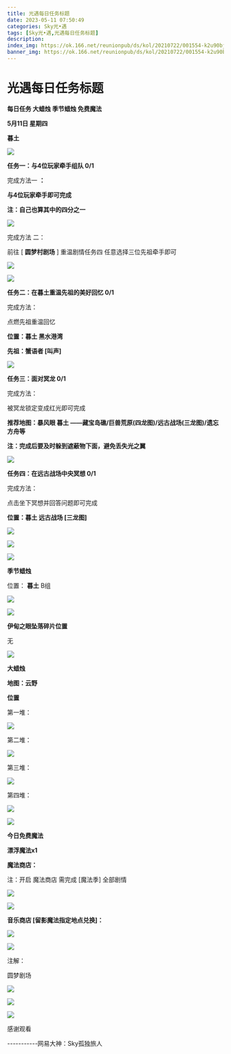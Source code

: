 ```yaml
---
title: 光遇每日任务标题
date: 2023-05-11 07:50:49
categories: Sky光•遇
tags: [Sky光•遇,光遇每日任务标题]
description: 
index_img: https://ok.166.net/reunionpub/ds/kol/20210722/001554-k2u90bj7ay.png?imageView&thumbnail=600x0&type=jpg
banner_img: https://ok.166.net/reunionpub/ds/kol/20210722/001554-k2u90bj7ay.png?imageView&thumbnail=600x0&type=jpg
---
```

# 光遇每日任务标题
**每日任务 大蜡烛 季节蜡烛 免费魔法**

 **5月11日 星期四**

 **暮土**

![](https://img.166.net/reunionpub/ds/kol/20230511/001839-wtujfn5smc.jpg)

 **任务一：与4位玩家牵手组队 0/1**

完成方法一 **：**

 **与4位玩家牵手即可完成**

 **注：自己也算其中的四分之一**

![](https://img.166.net/reunionpub/ds/kol/20230511/000438-js8y6t7ucn.jpeg)

完成方法 二：

前往 [ **圆梦村剧场** ] 重温剧情任务四 任意选择三位先祖牵手即可

![](https://img.166.net/reunionpub/ds/kol/20230511/000433-mfp8i4azyk.jpeg)

![](https://img.166.net/reunionpub/ds/kol/20230511/000446-i8hz6qgy29.jpeg)

 **任务二：在暮土重温先祖的美好回忆 0/1**

完成方法：

点燃先祖重温回忆

 **位置：暮土 黑水港湾**

 **先祖：蟹语者 [叫声]**

![](https://img.166.net/reunionpub/ds/kol/20230511/000537-zlmw6dk0se.jpeg)

 **任务三：面对冥龙 0/1**

完成方法：

被冥龙锁定变成红光即可完成

 **推荐地图：暴风眼 暮土 ——藏宝岛礁/巨兽荒原(四龙图)/远古战场(三龙图)/遗忘方舟等**

 **注：完成后要及时躲到遮蔽物下面，避免丢失光之翼**

![](https://img.166.net/reunionpub/ds/kol/20230511/000633-snvi42co07.jpeg)

 **任务四：在远古战场中央冥想 0/1**

完成方法：

点击坐下冥想并回答问题即可完成

 **位置：暮土 远古战场 [三龙图]**

![](https://img.166.net/reunionpub/ds/kol/20230511/000657-e1s6jal9ft.jpeg)

![](https://img.166.net/reunionpub/ds/kol/20230511/000705-3m8fukiyzn.jpg)

![](https://img.166.net/reunionpub/ds/kol/20230502/053253-tkp31d0r2j.png)

 **季节蜡烛**

位置： **暮土**  B组

![](https://img.166.net/reunionpub/ds/kol/20230510/235716-7idsbg1l9j.jpeg)

![](https://img.166.net/reunionpub/ds/kol/20230501/003537-boqnslm12s.png)

 **伊甸之眼坠落碎片位置**

无

![](https://img.166.net/reunionpub/ds/kol/20230501/003537-boqnslm12s.png)

 **大蜡烛**

 **地图：云野**

 **位置**

第一堆：

![](https://img.166.net/reunionpub/ds/kol/20230510/235911-41gdfcsh63.jpeg)

第二堆：

![](https://img.166.net/reunionpub/ds/kol/20230510/235919-wlp74kmhjq.jpeg)

第三堆：

![](https://img.166.net/reunionpub/ds/kol/20230510/235926-4cptzu97dn.jpeg)

第四堆：

![](https://img.166.net/reunionpub/ds/kol/20230510/235932-ciodrjkh0w.jpeg)

![](https://img.166.net/reunionpub/ds/kol/20221018/100256-wzutnocka0.png)

 **今日免费魔法**

 **漂浮魔法x1**

 **魔法商店：**

注：开启 魔法商店 需完成 [魔法季] 全部剧情

![](https://img.166.net/reunionpub/ds/kol/20221018/100559-oibznvdtus.png)

![](https://img.166.net/reunionpub/ds/kol/20230511/000026-t27cp463ju.jpeg)

 **音乐商店 [留影魔法指定地点兑换]：**

![](https://img.166.net/reunionpub/ds/kol/20230508/001449-vya209klqf.jpeg)

![](https://img.166.net/reunionpub/ds/kol/20230502/235738-ls601349yq.png)

注解：

圆梦剧场

![](https://img.166.net/reunionpub/ds/kol/20230511/001537-jfgmsy29pk.jpeg)

![](https://img.166.net/reunionpub/ds/kol/20230511/001546-4jf2hm10vy.jpeg)

![](https://img.166.net/reunionpub/ds/kol/20230502/235738-ls601349yq.png)

感谢观看

\-----------网易大神：Sky孤独旅人

